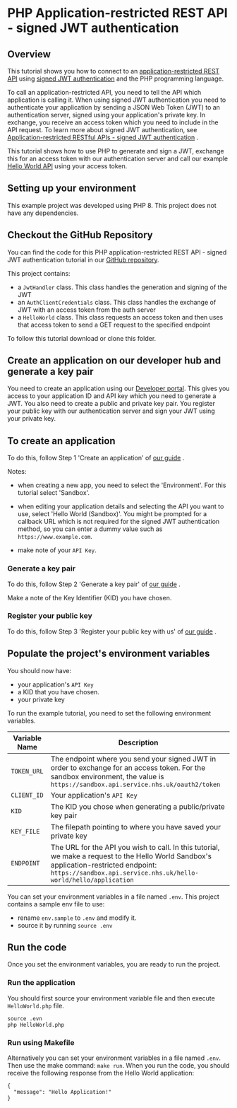 # PHP Application-restricted REST API - signed JWT authentication

## Overview

This tutorial shows you how to connect to
an [application-restricted REST API](https://digital.nhs.uk/developer/guides-and-documentation/security-and-authorisation#application-restricted-apis)
using [signed JWT authentication](https://digital.nhs.uk/developer/guides-and-documentation/security-and-authorisation/application-restricted-restful-apis-signed-jwt-authentication)
and the PHP programming language.

To call an application-restricted API, you need to tell the API which application is calling it. When using signed JWT
authentication you need to authenticate your application by sending a JSON Web Token (JWT) to an authentication server,
signed using your application's private key. In exchange, you receive an access token which you need to include in the
API request. To learn more about signed JWT authentication,
see [Application-restricted RESTful APIs - signed JWT authentication](https://digital.nhs.uk/developer/guides-and-documentation/security-and-authorisation/application-restricted-restful-apis-signed-jwt-authentication)
.

This tutorial shows how to use PHP to generate and sign a JWT, exchange this for an access token with our
authentication server and call our example [Hello World API](https://digital.nhs.uk/developer/api-catalogue/hello-world)
using your access token.

## Setting up your environment

This example project was developed using PHP 8. This project does not have any dependencies.

## Checkout the GitHub Repository

You can find the code for this PHP application-restricted REST API - signed JWT authentication tutorial in
our [GitHub repository](https://github.com/NHSDigital/hello-world-auth-examples/tree/main/application-restricted-signed-jwt-tutorials/java).

This project contains:

- a `JwtHandler` class. This class handles the generation and signing of the JWT
- an `AuthClientCredentials` class. This class handles the exchange of JWT with an access token from the auth server
- a `HelloWorld` class. This class requests an access token and then uses that access token to send a GET request to the specified endpoint

To follow this tutorial download or clone this folder.

## Create an application on our developer hub and generate a key pair

You need to create an application using our [Developer portal](https://digital.nhs.uk/developer). This gives you access to
your application ID and API key which you need to generate a JWT.
You also need to create a public and private key pair. You register your public key with our authentication server and
sign your JWT using your private key.

## To create an application

To do this, follow Step 1 'Create an application'
of [our guide](https://digital.nhs.uk/developer/guides-and-documentation/security-and-authorisation/application-restricted-restful-apis-signed-jwt-authentication#step-1-create-an-application)
.

Notes:

- when creating a new app, you need to select the 'Environment'. For this tutorial select 'Sandbox'.
- when editing your application details and selecting the API you want to use, select 'Hello World (Sandbox)'. You might
  be prompted for a callback URL which is not required for the signed JWT authentication method, so you can enter a
  dummy value such as `https://www.example.com`.

- make note of your `API Key`.

### Generate a key pair

To do this, follow Step 2 'Generate a key pair'
of [our guide](https://digital.nhs.uk/developer/guides-and-documentation/security-and-authorisation/application-restricted-restful-apis-signed-jwt-authentication#step-2-generate-a-key-pair)
.

Make a note of the Key Identifier (KID) you have chosen.

### Register your public key

To do this, follow Step 3 'Register your public key with us'
of [our guide](https://digital.nhs.uk/developer/guides-and-documentation/security-and-authorisation/application-restricted-restful-apis-signed-jwt-authentication#step-3-register-your-public-key-with-us)
.

## Populate the project's environment variables

You should now have:

- your application's `API Key`
- a KID that you have chosen.
- your private key

To run the example tutorial, you need to set the following environment variables.

| Variable Name | Description                                                                                                                                                                                                 |
|---------------|-------------------------------------------------------------------------------------------------------------------------------------------------------------------------------------------------------------|
| `TOKEN_URL`   | The endpoint where you send your signed JWT in order to exchange for an access token. For the sandbox environment, the value is `https://sandbox.api.service.nhs.uk/oauth2/token`                           |
| `CLIENT_ID`   | Your application's `API Key`                                                                                                                                                                                |
| `KID`         | The KID you chose when generating a public/private key pair                                                                                                                                                 |
| `KEY_FILE`    | The filepath pointing to where you have saved your private key                                                                                                                                              |
| `ENDPOINT`    | The URL for the API you wish to call. In this tutorial, we make a request to the Hello World Sandbox's application-restricted endpoint: `https://sandbox.api.service.nhs.uk/hello-world/hello/application`  |

You can set your environment variables in a file named `.env`. This project contains a sample env file to use:

- rename `env.sample` to `.env` and modify it.
- source it by running `source .env`

## Run the code

Once you set the environment variables, you are ready to run the project.

### Run the application

You should first source your environment variable file and then execute `HelloWorld.php` file.
```shell
source .evn
php HelloWorld.php
```

### Run using Makefile
Alternatively you can set your environment variables in a file named `.env`. Then use the make command:  `make run`.
When you run the code, you should receive the following response from the Hello World application:

```
{
  "message": "Hello Application!"
}
```
